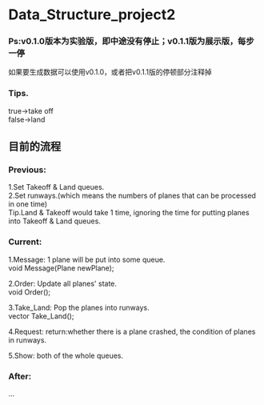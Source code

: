 # Data_Structure_project2    

### Ps:v0.1.0版本为实验版，即中途没有停止；v0.1.1版为展示版，每步一停   
如果要生成数据可以使用v0.1.0，或者把v0.1.1版的停顿部分注释掉   
### Tips.  
true->take off  
false->land

## 目前的流程
### Previous:  
1.Set Takeoff & Land queues.  
2.Set runways.(which means the numbers of planes that can be processed in one time)  
Tip.Land & Takeoff would take 1 time, ignoring the time for putting planes into Takeoff & Land queues.  
### Current:  
1.Message: 1 plane will be put into some queue.  
void Message(Plane newPlane);

2.Order: Update all planes' state.  
void Order();

3.Take_Land: Pop the planes into runways.  
vector<Plane> Take_Land();

4.Request: return:whether there is a plane crashed, the condition of planes in runways.  


5.Show: both of the whole queues.  
### After:  
...
